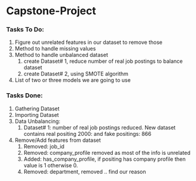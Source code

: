 # Capstone-Project

### Tasks To Do:
1. Figure out unrelated features in our dataset to remove those
2. Method to handle missing values
3. Method to handle unbalanced dataset
    1. create Dataset# 1, reduce number of real job postings to balance dataset
    2. create Dataset# 2, using SMOTE algorithm
4. List of two or three models we are going to use

### Tasks Done:
1. Gathering Dataset
2. Importing Dataset
3. Data Unbalancing:
    1. Dataset# 1: number of real job postings reduced. New dataset contains real positing 2000: and fake positings: 866
4. Remove/Add features from dataset
    1. Removed: job_id
    2. Removed: company_profile removed as most of the info is unrelated
    3. Added: has_company_profile, if positing has company profile then value is 1 otherwise 0.
    4. Removed: department, removed .. find our reason
